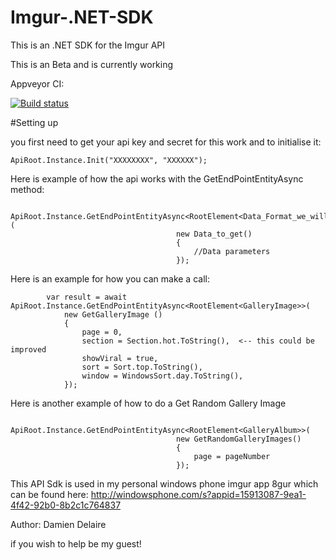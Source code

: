 # Imgur-.NET-SDK

This is an  .NET SDK for the Imgur API

This is an Beta and is currently working

Appveyor CI:

[![Build status](https://ci.appveyor.com/api/projects/status/3o5g55bkf0ouese0?svg=true)](https://ci.appveyor.com/project/Delaire/imgur-net-sdk)

#Setting up

you first need to get your api key and secret for this work and to initialise it:

    ApiRoot.Instance.Init("XXXXXXXX", "XXXXXX");
           
Here is example of how the api works with the GetEndPointEntityAsync method:

              	ApiRoot.Instance.GetEndPointEntityAsync<RootElement<Data_Format_we_will_recieve>>(
                                         new Data_to_get()
                                         {
                                             //Data parameters
                                         });


Here is an example for how you can make a call:

            var result = await ApiRoot.Instance.GetEndPointEntityAsync<RootElement<GalleryImage>>(
                new GetGalleryImage	()
                {
                    page = 0,
                    section = Section.hot.ToString(),  <-- this could be improved
                    showViral = true,
                    sort = Sort.top.ToString(),
                    window = WindowsSort.day.ToString(),
                });
                

Here is another example of how to do a Get Random Gallery Image

              	ApiRoot.Instance.GetEndPointEntityAsync<RootElement<GalleryAlbum>>(
                                         new GetRandomGalleryImages()
                                         {
                                             page = pageNumber
                                         });




This API Sdk is used in my personal windows phone imgur app 8gur which can be found here: 
	http://windowsphone.com/s?appid=15913087-9ea1-4f42-92b0-8b2c1c764837




Author:
Damien Delaire

if you wish to help be my guest!


